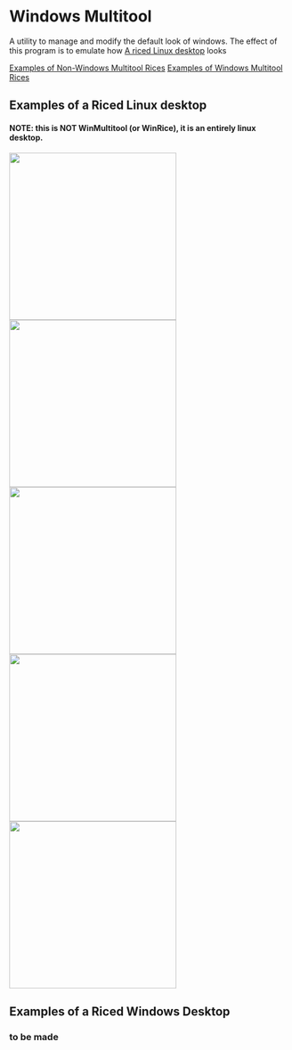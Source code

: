 # Windows Multitool

A utility to manage and modify the default look of windows.
The effect of this program is to emulate how [A riced Linux desktop](https://thatnixguy.github.io/posts/ricing/) looks

[Examples of Non-Windows Multitool Rices](#examples-of-a-riced-linux-desktop)
[Examples of Windows Multitool Rices](#examples-of-a-riced-windows-desktop)

## Examples of a Riced Linux desktop
#### NOTE: this is NOT WinMultitool (or WinRice), it is an entirely linux desktop.
<p>
<img src="https://thatnixguy.github.io/images/rice.png" width="300">
<img src="https://thatnixguy.github.io/images/rice3.png" width="300">
<img src="https://thatnixguy.github.io/images/rice4.png" width="300">
<img src="https://thatnixguy.github.io/images/rice5.png" width="300">
<img src="https://thatnixguy.github.io/images/cat.png" width="300">
</p>


## Examples of a Riced Windows Desktop
### to be made

